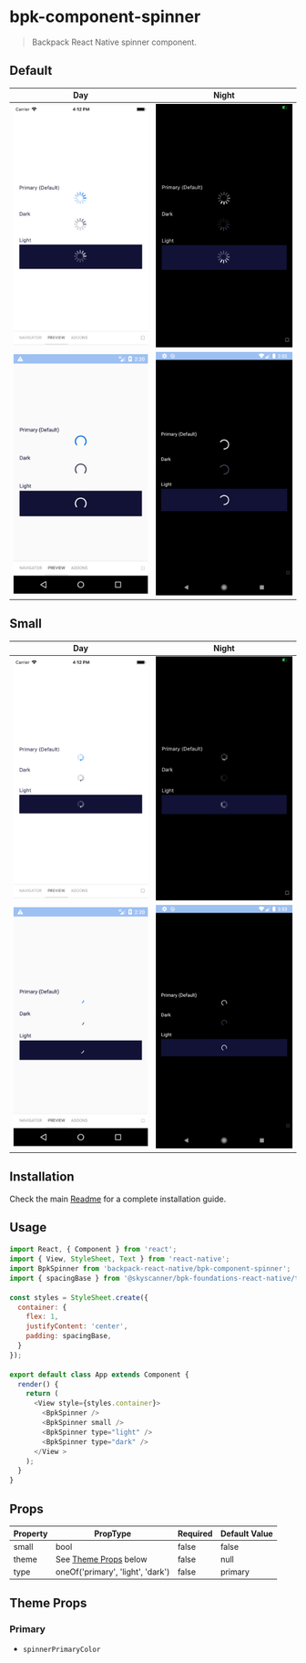 # bpk-component-spinner

> Backpack React Native spinner component.

## Default

| Day | Night |
| --- | --- |
| <img src="https://raw.githubusercontent.com/Skyscanner/backpack-react-native/main/screenshots/bpk-component-spinner/ios/default.png" alt="bpk-component-spinner default iPhone 8 simulator" width="375" /> | <img src="https://raw.githubusercontent.com/Skyscanner/backpack-react-native/main/screenshots/bpk-component-spinner/ios/default_dm.png" alt="bpk-component-spinner default iPhone 8 simulator - dark mode" width="375" /> |
| <img src="https://raw.githubusercontent.com/Skyscanner/backpack-react-native/main/screenshots/bpk-component-spinner/android/default.png" alt="bpk-component-spinner default Google Pixel emulator" width="375" /> | <img src="https://raw.githubusercontent.com/Skyscanner/backpack-react-native/main/screenshots/bpk-component-spinner/android/default_dm.png" alt="bpk-component-spinner default Google Pixel emulator - dark mode" width="375" /> |

## Small

| Day | Night |
| --- | --- |
| <img src="https://raw.githubusercontent.com/Skyscanner/backpack-react-native/main/screenshots/bpk-component-spinner/ios/small.png" alt="bpk-component-spinner small iPhone 8 simulator" width="375" /> | <img src="https://raw.githubusercontent.com/Skyscanner/backpack-react-native/main/screenshots/bpk-component-spinner/ios/small_dm.png" alt="bpk-component-spinner small iPhone 8 simulator - dark mode" width="375" /> |
| <img src="https://raw.githubusercontent.com/Skyscanner/backpack-react-native/main/screenshots/bpk-component-spinner/android/small.png" alt="bpk-component-spinner small Google Pixel emulator" width="375" /> | <img src="https://raw.githubusercontent.com/Skyscanner/backpack-react-native/main/screenshots/bpk-component-spinner/android/small_dm.png" alt="bpk-component-spinner small Google Pixel emulator - dark mode" width="375" /> |

## Installation

Check the main [Readme](https://github.com/skyscanner/backpack-react-native#usage) for a complete installation guide.

## Usage

```js
import React, { Component } from 'react';
import { View, StyleSheet, Text } from 'react-native';
import BpkSpinner from 'backpack-react-native/bpk-component-spinner';
import { spacingBase } from '@skyscanner/bpk-foundations-react-native/tokens/base.react.native';

const styles = StyleSheet.create({
  container: {
    flex: 1,
    justifyContent: 'center',
    padding: spacingBase,
  }
});

export default class App extends Component {
  render() {
    return (
      <View style={styles.container}>
        <BpkSpinner />
        <BpkSpinner small />
        <BpkSpinner type="light" />
        <BpkSpinner type="dark" />
      </View >
    );
  }
}
```

## Props

| Property            | PropType                              | Required | Default Value |
| -----------         | ------------------------------------- | -------- | ------------- |
| small               | bool                                  | false    | false         |
| theme               | See [Theme Props](#theme-props) below | false    | null          |
| type                | oneOf('primary', 'light', 'dark')     | false    | primary       |

## Theme Props

### Primary

* `spinnerPrimaryColor`
